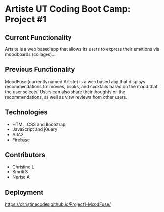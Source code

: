 # Artiste UT Coding Boot Camp: Project #1 

## Current Functionality
Artsite is a web based app that allows its users to express their emotions via moodboards (collages)... 

## Previous Functionality
MoodFuse (currently named Artiste) is a web based app that displays recommendations for movies, books, and cocktails based on the mood that the user selects. Users can also share their thoughts on the recommendations, as well as view reviews from other users.  

## Technologies
* HTML, CSS and Bootstrap 
* JavaScript and jQuery
* AJAX
* Firebase


## Contributors
* Christine L
* Smriti S
* Nerise A


## Deployment
https://christinecodes.github.io/Project1-MoodFuse/
